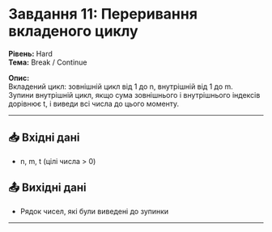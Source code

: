 # Завдання 11: Переривання вкладеного циклу

**Рівень:** Hard  
**Тема:** Break / Continue  

**Опис:**  
Вкладений цикл: зовнішній цикл від 1 до n, внутрішній від 1 до m.  
Зупини внутрішній цикл, якщо сума зовнішнього і внутрішнього індексів дорівнює t, і виведи всі числа до цього моменту.

---

## 📥 Вхідні дані
- n, m, t (цілі числа > 0)

## 📤 Вихідні дані
- Рядок чисел, які були виведені до зупинки

---